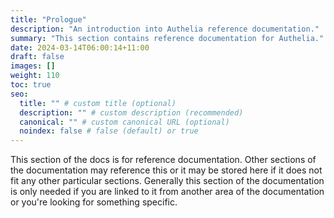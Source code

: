 ```yaml
---
title: "Prologue"
description: "An introduction into Authelia reference documentation."
summary: "This section contains reference documentation for Authelia."
date: 2024-03-14T06:00:14+11:00
draft: false
images: []
weight: 110
toc: true
seo:
  title: "" # custom title (optional)
  description: "" # custom description (recommended)
  canonical: "" # custom canonical URL (optional)
  noindex: false # false (default) or true
---
```


This section of the docs is for reference documentation. Other sections of the documentation may reference this or it
may be stored here if it does not fit any other particular sections. Generally this section of the documentation is only
needed if you are linked to it from another area of the documentation or you're looking for something specific.
